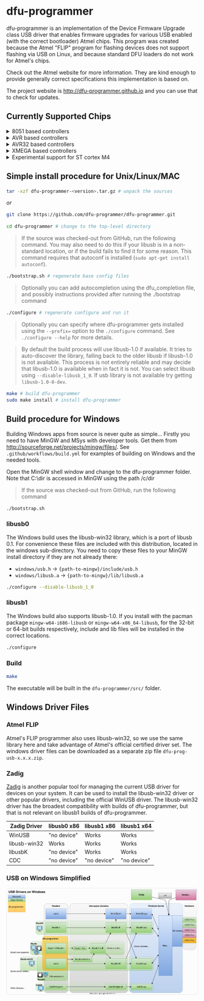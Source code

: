 # dfu-programmer

dfu-programmer is an implementation of the Device Firmware Upgrade class USB driver that enables firmware upgrades for various USB enabled (with the correct bootloader) Atmel chips.
This program was created because the Atmel "FLIP" program for flashing devices does not support flashing via USB on Linux, and because standard DFU loaders do not work for Atmel's chips.

Check out the Atmel website for more information.
They are kind enough to provide generally correct specifications this implementation is based on.

The project website is http://dfu-programmer.github.io and you can use that to check for updates.

## Currently Supported Chips

<details><summary>8051 based controllers</summary>

- at89c51snd1c
- at89c51snd2c
- at89c5130
- at89c5131
- at89c5132

</details>
<details><summary>AVR based controllers</summary>

- at90usb1287
- at90usb1286
- at90usb1287-4k
- at90usb1286-4k
- at90usb647
- at90usb646
- at90usb162
- at90usb82
- atmega32u6
- atmega32u4
- atmega32u2
- atmega16u4
- atmega16u2
- atmega8u2

</details>
<details><summary>AVR32 based controllers</summary>

- at32uc3a0128
- at32uc3a1128
- at32uc3a0256
- at32uc3a1256
- at32uc3a0512
- at32uc3a1512
- at32uc3a0512es
- at32uc3a1512es
- at32uc3a364
- at32uc3a364s
- at32uc3a3128
- at32uc3a3128s
- at32uc3a3256
- at32uc3a3256s
- at32uc3a4256s
- at32uc3b064
- at32uc3b164
- at32uc3b0128
- at32uc3b1128
- at32uc3b0256
- at32uc3b1256
- at32uc3b0256es
- at32uc3b1256es
- at32uc3b0512
- at32uc3b1512
- at32uc3c064
- at32uc3c0128
- at32uc3c0256
- at32uc3c0512
- at32uc3c164
- at32uc3c1128
- at32uc3c1256
- at32uc3c1512
- at32uc3c264
- at32uc3c2128
- at32uc3c2256
- at32uc3c2512

</details>
<details><summary>XMEGA based controllers</summary>

- atxmega64a1u
- atxmega128a1u
- atxmega64a3u
- atxmega128a3u
- atxmega192a3u
- atxmega256a3u
- atxmega16a4u
- atxmega32a4u
- atxmega64a4u
- atxmega128a4u
- atxmega256a3bu
- atxmega64b1
- atxmega128b1
- atxmega64b3
- atxmega128b3
- atxmega64c3
- atxmega128c3
- atxmega256c3
- atxmega384c3
- atxmega16c4
- atxmega32c4

</details>
<details><summary>Experimental support for ST cortex M4</summary>

- stm32f4_B
- stm32f4_C
- stm32f4_E
- stm32f4_G

</details>

## Simple install procedure for Unix/Linux/MAC

```bash
tar -xzf dfu-programmer-<version>.tar.gz # unpack the sources
```

_or_

```bash
git clone https://github.com/dfu-programmer/dfu-programmer.git
```

```bash
cd dfu-programmer # change to the top-level directory
```

> If the source was checked-out from GitHub, run the following command.
> You may also need to do this if your libusb is in a non-standard location, or if the build fails to find it for some reason.
> This command requires that autoconf is installed (`sudo apt-get install autoconf`).

```bash
./bootstrap.sh # regenerate base config files
```

> Optionally you can add autocompletion using the dfu_completion file, and possibly instructions provided after running the ./bootstrap command

```bash
./configure # regenerate configure and run it
```

> Optionally you can specify where dfu-programmer gets installed using the `--prefix=` option to the `./configure` command.
> See `./configure --help` for more details.

> By default the build process will use libusb-1.0 if available.
> It tries to auto-discover the library, falling back to the older libusb if libusb-1.0 is not available.
> This process is not entirely reliable and may decide that libusb-1.0 is available when in fact it is not.
> You can select libusb using `--disable-libusb_1_0`.
> If usb library is not available try getting `libusb-1.0-0-dev`.

```bash
make # build dfu-programmer
sudo make install # install dfu-programmer
```

## Build procedure for Windows

Building Windows apps from source is never quite as simple...
Firstly you need to have MinGW and MSys with developer tools.
Get them from http://sourceforge.net/projects/mingw/files/.
See `.github/workflows/build.yml` for examples of building on Windows and the needed tools.

Open the MinGW shell window and change to the dfu-programmer folder.
Note that C:\dir is accessed in MinGW using the path /c/dir

> If the source was checked-out from GitHub, run the following command

```bash
./bootstrap.sh
```

### libusb0

The Windows build uses the libusb-win32 library, which is a port of libusb 0.1.
For convenience these files are included with this distribution, located in the windows sub-directory.
You need to copy these files to your MinGW install directory if they are not already there:

- `windows/usb.h` -> `{path-to-mingw}/include/usb.h`
- `windows/libusb.a` -> `{path-to-mingw}/lib/libusb.a`

```bash
./configure --disable-libusb_1_0
```

### libusb1

The Windows build also supports libusb-1.0.
If you install with the pacman package `mingw-w64-i686-libusb` or `mingw-w64-x86_64-libusb`,
for the 32-bit or 64-bit builds respectively, include and lib files will be installed in the correct locations.

```bash
./configure
```

### Build

```bash
make
```

The executable will be built in the `dfu-programmer/src/` folder.

## Windows Driver Files

### Atmel FLIP

Atmel's FLIP programmer also uses libusb-win32, so we use the same library here and take advantage of Atmel's official certified driver set.
The windows driver files can be downloaded as a separate zip file `dfu-prog-usb-x.x.x.zip`.

### Zadig

[Zadig](https://zadig.akeo.ie) is another popular tool for managing the current USB driver for devices on your system.
It can be used to install the libusb-win32 driver or other popular drivers, including the official WinUSB driver.
The libusb-win32 driver has the broadest compatibility with builds of dfu-programmer, but that is not relevant on libusb1 builds of dfu-programmer.

| Zadig Driver | libusb0 x86 | libusb1 x86 | libusb1 x64 |
| ------------ | ----------- | ----------- | ----------- |
| WinUSB       | "no device" | Works       | Works       |
| libusb-win32 | Works       | Works       | Works       |
| libusbK      | "no device" | Works       | Works       |
| CDC          | "no device" | "no device" | "no device" |

### USB on Windows Simplified

![USB on Windows Simplified](docs/USB%20on%20Windows.drawio.svg "USB Drivers on Windows")
